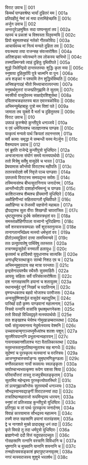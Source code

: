 विराट उवाच ||	001    
किमर्थं पाण्डवश्रेष्ठ भार्यां दुहितरं मम |	001a  
प्रतिग्रहीतुं नेमां त्वं मया दत्तामिहेच्छसि ||	001c  
अर्जुन उवाच ||	002    
अन्तःपुरेऽहमुषितः सदा पश्यन्सुतां तव |	002a  
रहस्यं च प्रकाशं च विश्वस्ता पितृवन्मयि ||	002c  
प्रियो बहुमतश्चाहं नर्तको गीतकोविदः |	003a  
आचार्यवच्च मां नित्यं मन्यते दुहिता तव ||	003c  
वयःस्थया तया राजन्सह संवत्सरोषितः |	004a  
अतिशङ्का भवेत्स्थाने तव लोकस्य चाभिभो ||	004c  
तस्मान्निमन्त्रये त्वाहं दुहितुः पृथिवीपते |	005a  
शुद्धो जितेन्द्रियो दान्तस्तस्याः शुद्धिः कृता मया ||	005c  
स्नुषाया दुहितुर्वापि पुत्रे चात्मनि वा पुनः |	006a  
अत्र शङ्कां न पश्यामि तेन शुद्धिर्भविष्यति ||	006c  
अभिषङ्गादहं भीतो मिथ्याचारात्परन्तप |	007a  
स्नुषार्थमुत्तरां राजन्प्रतिगृह्णामि ते सुताम् ||	007c  
स्वस्रीयो वासुदेवस्य साक्षाद्देवशिशुर्यथा |	008a  
दयितश्चक्रहस्तस्य बाल एवास्त्रकोविदः ||	008c  
अभिमन्युर्महाबाहुः पुत्रो मम विशां पते |	009a  
जामाता तव युक्तो वै भर्ता च दुहितुस्तव ||	009c  
विराट उवाच || 	010    
उपपन्नं कुरुश्रेष्ठे कुन्तीपुत्रे धनञ्जये |	010a  
य एवं धर्मनित्यश्च जातज्ञानश्च पाण्डवः ||	010c  
यत्कृत्यं मन्यसे पार्थ क्रियतां तदनन्तरम् |	011a  
सर्वे कामाः समृद्धा मे सम्बन्धी यस्य मेऽर्जुनः ||	011c  
वैशम्पायन उवाच ||	012    
एवं ब्रुवति राजेन्द्रे कुन्तीपुत्रो युधिष्ठिरः |	012a  
अन्वजानात्स संयोगं समये मत्स्यपार्थयोः ||	012c  
ततो मित्रेषु सर्वेषु वासुदेवे च भारत |	013a  
प्रेषयामास कौन्तेयो विराटश्च महीपतिः ||	013c  
ततस्त्रयोदशे वर्षे निवृत्ते पञ्च पाण्डवाः |	014a  
उपप्लव्ये विराटस्य समपद्यन्त सर्वशः ||	014c  
तस्मिन्वसंश्च बीभत्सुरानिनाय जनार्दनम् |	015a  
आनर्तेभ्योऽपि दाशार्हानभिमन्युं च पाण्डवः ||	015c  
काशिराजश्च शैब्यश्च प्रीयमाणौ युधिष्ठिरे |	016a  
अक्षौहिणीभ्यां सहितावागतौ पृथिवीपते ||	016c  
अक्षौहिण्या च तेजस्वी यज्ञसेनो महाबलः |	017a  
द्रौपद्याश्च सुता वीराः शिखण्डी चापराजितः ||	017c  
धृष्टद्युम्नश्च दुर्धर्षः सर्वशस्त्रभृतां वरः ||	018a  
समस्ताक्षौहिणीपाला यज्वानो भूरिदक्षिणाः |	018c  
सर्वे शस्त्रास्त्रसम्पन्नाः सर्वे शूरास्तनुत्यजः ||	018e   
तानागतानभिप्रेक्ष्य मत्स्यो धर्मभृतां वरः |	019a  
प्रीतोऽभवद्दुहितरं दत्त्वा तामभिमन्यवे ||	019c  
ततः प्रत्युपयातेषु पार्थिवेषु ततस्ततः |	020a  
तत्रागमद्वासुदेवो वनमाली हलायुधः ||	020c  
कृतवर्मा च हार्दिक्यो युयुधानश्च सात्यकिः ||	020e   
अनाधृष्टिस्तथाक्रूरः साम्बो निशठ एव च |	021a  
अभिमन्युमुपादाय सह मात्रा परन्तपाः ||	021c  
इन्द्रसेनादयश्चैव रथैस्तैः सुसमाहितैः |	022a  
आययुः सहिताः सर्वे परिसंवत्सरोषिताः ||	022c  
दश नागसहस्राणि हयानां च शतायुतम् |	023a  
रथानामर्बुदं पूर्णं निखर्वं च पदातिनाम् ||	023c  
वृष्ण्यन्धकाश्च बहवो भोजाश्च परमौजसः |	024a  
अन्वयुर्वृष्णिशार्दूलं वासुदेवं महाद्युतिम् ||	024c  
पारिबर्हं ददौ कृष्णः पाण्डवानां महात्मनाम् |	025a  
स्त्रियो रत्नानि वासांसि पृथक्पृथगनेकशः |	025c  
ततो विवाहो विधिवद्ववृते मत्स्यपार्थयोः ||	025e   
ततः शङ्खाश्च भेर्यश्च गोमुखाडम्बरास्तथा |	026a  
पार्थैः संयुज्यमानस्य नेदुर्मत्स्यस्य वेश्मनि ||	026c  
उच्चावचान्मृगाञ्जघ्नुर्मेध्यांश्च शतशः पशून् |	027a  
सुरामैरेयपानानि प्रभूतान्यभ्यहारयन् ||	027c  
गायनाख्यानशीलाश्च नटा वैतालिकास्तथा |	028a  
स्तुवन्तस्तानुपातिष्ठन्सूताश्च सह मागधैः ||	028c  
सुदेष्णां च पुरस्कृत्य मत्स्यानां च वरस्त्रियः |	029a  
आजग्मुश्चारुसर्वाङ्ग्यः सुमृष्टमणिकुण्डलाः ||	029c  
वर्णोपपन्नास्ता नार्यो रूपवत्यः स्वलङ्कृताः |	030a  
सर्वाश्चाभ्यभवत्कृष्णा रूपेण यशसा श्रिया ||	030c  
परिवार्योत्तरां तास्तु राजपुत्रीमलङ्कृताम् |	031a  
सुतामिव महेन्द्रस्य पुरस्कृत्योपतस्थिरे ||	031c  
तां प्रत्यगृह्णात्कौन्तेयः सुतस्यार्थे धनञ्जयः |	032a  
सौभद्रस्यानवद्याङ्गीं विराटतनयां तदा ||	032c  
तत्रातिष्ठन्महाराजो रूपमिन्द्रस्य धारयन् |	033a  
स्नुषां तां प्रतिजग्राह कुन्तीपुत्रो युधिष्ठिरः ||	033c  
प्रतिगृह्य च तां पार्थः पुरस्कृत्य जनार्दनम् |	034a  
विवाहं कारयामास सौभद्रस्य महात्मनः ||	034c  
तस्मै सप्त सहस्राणि हयानां वातरंहसाम् |	035a  
द्वे च नागशते मुख्ये प्रादाद्बहु धनं तदा ||	035c  
कृते विवाहे तु तदा धर्मपुत्रो युधिष्ठिरः |	036a  
ब्राह्मणेभ्यो ददौ वित्तं यदुपाहरदच्युतः ||	036c  
गोसहस्राणि रत्नानि वस्त्राणि विविधानि च |	037a  
भूषणानि च मुख्यानि यानानि शयनानि च ||	037c  
तन्महोत्सवसङ्काशं हृष्टपुष्टजनावृतम् |	038a  
नगरं मत्स्यराजस्य शुशुभे भरतर्षभ ||	038c  
